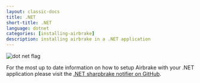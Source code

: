 ```yaml
---
layout: classic-docs
title: .NET
short-title: .NET
language: dotnet
categories: [installing-airbrake]
description: installing airbrake in a .NET application
---
```


![dot net flag](/docs/assets/img/docs/dot_net_flag.jpg)

For the most up to date information on how to setup Airbrake with your .NET
application please visit the [.NET sharpbrake notifier on GitHub](https://github.com/airbrake/SharpBrake).

